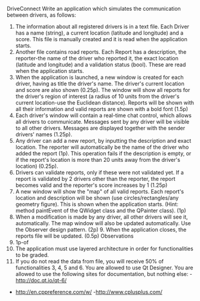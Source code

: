 DriveConnect
Write an application which simulates the communication between drivers, as follows:
1. The information about all registered drivers is in a text file. Each Driver has a name (string), a current location (latitude and longitude) and a score. This file is manually created and it is read when the application starts.
2. Another file contains road reports. Each Report has a description, the reporter-the name of the driver who reported it, the exact location (latitude and longitude) and a validation status (bool). These are read when the application starts.
3. When the application is launched, a new window is created for each driver, having as title the driver's name. The driver's current location and score are also shown (0.25p). The window will show all reports for the driver's region of interest (a radius of 10 units from the driver's current location-use the Euclidean distance). Reports will be shown with all their information and valid reports are shown with a bold font (1.5p)
4. Each driver's window will contain a real-time chat control, which allows all drivers to communicate. Messages sent by any driver will be visible to all other drivers. Messages are displayed together with the sender drivers' names (1.25p).
5. Any driver can add a new report, by inputting the description and exact location. The reporter will automatically be the name of the driver who added the report (1p). This operation fails if the description is empty, or if the report's location is more than 20 units away from the driver's location) (0.25p).
6. Drivers can validate reports, only if these were not validated yet. If a report is validated by 2 drivers other than the reporter, the report becomes valid and the reporter's score increases by 1 (1.25p)
7. A new window will show the "map" of all valid reports. Each report's location and description will be shown (use circles/rectangles/any geometry figure). This is shown when the application starts. (Hint: method paintEvent of the QWidget class and the QPainter class). (1p)
8. When a modification is made by any driver, all other drivers will see it, automatically. The map window will also be updated automatically. Use the Observer design pattern. (2p) 9. When the application closes, the reports file will be updated. (0.5p)
Observations
1. 1p-of
2. The application must use layered architecture in order for functionalities to be graded.
3. If you do not read the data from file, you will receive 50% of functionalities 3, 4, 5 and 6.
You are allowed to use Qt Designer.
You are allowed to use the following sites for documentation, but nothing else:
-http://doc.qt.io/qt-6/
- http://en.cppreference.com/w/
-http://www.cplusplus.com/
